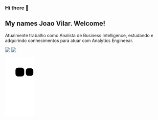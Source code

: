 ### Hi there 👋
## My names Joao Vilar. Welcome!

  
  <div> 
  <div>Atualmente trabalho como Analista de Business Intelligence, estudando e adquirindo conhecimentos para atuar com Analytics Engineear.</div>
  

  <a href="https://www.linkedin.com/in/joao-vilar-braga/" target="_blank"><img src="https://img.shields.io/badge/LinkedIn-0077B5?style=for-the-badge&logo=linkedin&logoColor=white" target="_blank"></a>
  <a href="https://instagram.com/joaovilar01/" target="_blank"><img src="https://img.shields.io/badge/-Instagram-%23E4405F?style=for-the-badge&logo=instagram&logoColor=white" target="_blank"></a>
</div>



<!--
**joaovilar/joaovilar** is a ✨ _special_ ✨ repository because its `README.md` (this file) appears on your GitHub profile.

Here are some ideas to get you started:

- 🔭 Atualmente trabalho como Analista de Business Intelligence ...
- 🌱 Estudando e adquirindo conhecimentos para atuar como Data Science ...
- 👯 I’m looking to collaborate on ...
- 🤔 I’m looking for help with ...
- 💬 Ask me about ...
- 📫 How to reach me: ...
- 😄 Pronouns: ...
- ⚡ Fun fact: ...
-->
 ![Snake animation](https://github.com/rafaballerini/rafaballerini/blob/output/github-contribution-grid-snake.svg)
